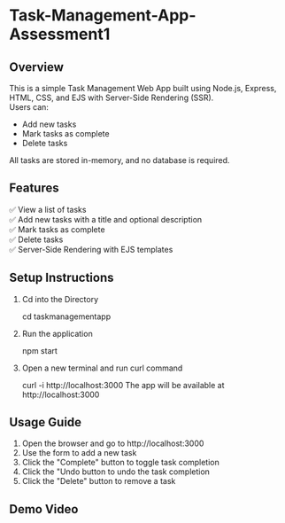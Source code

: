 # Task-Management-App-Assessment1
## Overview
This is a simple Task Management Web App built using Node.js, Express, HTML, CSS, and EJS with Server-Side Rendering (SSR).  
Users can:
- Add new tasks
- Mark tasks as complete
- Delete tasks

All tasks are stored in-memory, and no database is required.

## Features
✅ View a list of tasks  
✅ Add new tasks with a title and optional description  
✅ Mark tasks as complete  
✅ Delete tasks  
✅ Server-Side Rendering with EJS templates  

## Setup Instructions
 1. Cd into the Directory

    cd taskmanagementapp

2. Run the application

   npm start

3. Open a new terminal and run curl command

   curl -i http://localhost:3000
   The app will be available at http://localhost:3000

## Usage Guide
1. Open the browser and go to http://localhost:3000
2. Use the form to add a new task  
3. Click the "Complete" button to toggle task completion
4. Click the "Undo button to undo the task completion  
4. Click the "Delete" button to remove a task  

## Demo Video




